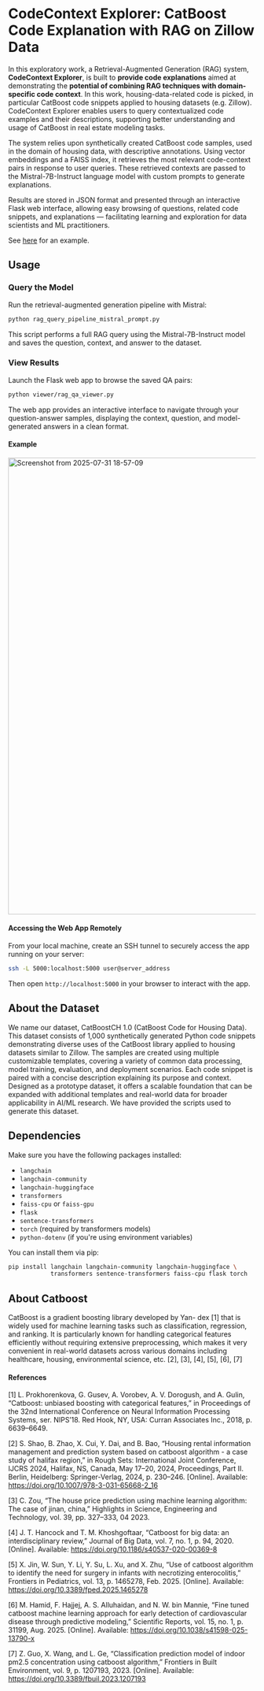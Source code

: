 # CodeContext Explorer: CatBoost Code Explanation with RAG on Zillow Data

In this exploratory work, a Retrieval-Augmented Generation (RAG) system, **CodeContext Explorer**, is built to **provide code explanations** aimed at demonstrating the **potential of combining RAG techniques with domain-specific code context**. In this work, housing-data-related code is picked, in particular CatBoost code snippets applied to housing datasets (e.g. Zillow). CodeContext Explorer enables users to query contextualized code examples and their descriptions, supporting better understanding and usage of CatBoost in real estate modeling tasks. 

The system relies upon synthetically created CatBoost code samples, used in the domain of housing data, with descriptive annotations. Using vector embeddings and a FAISS index, it retrieves the most relevant code-context pairs in response to user queries. These retrieved contexts are passed to the Mistral-7B-Instruct language model with custom prompts to generate explanations. 

Results are stored in JSON format and presented through an interactive Flask web interface, allowing easy browsing of questions, related code snippets, and explanations — facilitating learning and exploration for data scientists and ML practitioners.

See [here](https://github.com/AftabHussain/catboost-code-rag/blob/main/README.md#example) for an example.

## Usage

### Query the Model

Run the retrieval-augmented generation pipeline with Mistral:

```bash
python rag_query_pipeline_mistral_prompt.py
```

This script performs a full RAG query using the Mistral-7B-Instruct model and saves the question, context, and answer to the dataset.

### View Results

Launch the Flask web app to browse the saved QA pairs:

```bash
python viewer/rag_qa_viewer.py
```
The web app provides an interactive interface to navigate through your question-answer samples, displaying the context, question, and model-generated answers in a clean format.

#### Example

<img width="2366" height="928" alt="Screenshot from 2025-07-31 18-57-09" src="https://github.com/user-attachments/assets/c4be6ee3-2bd0-4a57-ac34-21c7226189df" />


#### Accessing the Web App Remotely

From your local machine, create an SSH tunnel to securely access the app running on your server:
```bash
ssh -L 5000:localhost:5000 user@server_address
```
Then open `http://localhost:5000` in your browser to interact with the app.

## About the Dataset

We name our dataset, CatBoostCH 1.0 (CatBoost Code for Housing Data). This
dataset consists of 1,000 synthetically generated Python code snippets
demonstrating diverse uses of the CatBoost library applied to housing datasets
similar to Zillow. The samples are created using multiple customizable
templates, covering a variety of common data processing, model training,
evaluation, and deployment scenarios. Each code snippet is paired with a
concise description explaining its purpose and context. Designed as a prototype
dataset, it offers a scalable foundation that can be expanded with additional
templates and real-world data for broader applicability in AI/ML research.
We have provided the scripts used to generate this dataset.

## Dependencies

Make sure you have the following packages installed:

- `langchain`
- `langchain-community`
- `langchain-huggingface`
- `transformers`
- `faiss-cpu` or `faiss-gpu`
- `flask`
- `sentence-transformers`
- `torch` (required by transformers models)
- `python-dotenv` (if you're using environment variables)

You can install them via pip:

```bash
pip install langchain langchain-community langchain-huggingface \
            transformers sentence-transformers faiss-cpu flask torch
```

## About Catboost

CatBoost is a gradient boosting library developed by Yan-
dex [1] that is widely used for machine learning tasks such as
classification, regression, and ranking. It is particularly known
for handling categorical features efficiently without requiring
extensive preprocessing, which makes it very convenient in
real-world datasets across various domains including healthcare,
housing, environmental science, etc. [2], [3], [4], [5], [6], [7]

#### References

[1] L. Prokhorenkova, G. Gusev, A. Vorobev, A. V. Dorogush, and A. Gulin,
“Catboost: unbiased boosting with categorical features,” in Proceedings
of the 32nd International Conference on Neural Information Processing
Systems, ser. NIPS’18. Red Hook, NY, USA: Curran Associates Inc.,
2018, p. 6639–6649.

[2] S. Shao, B. Zhao, X. Cui, Y. Dai, and B. Bao, “Housing rental information
management and prediction system based on catboost algorithm - a case
study of halifax region,” in Rough Sets: International Joint Conference,
IJCRS 2024, Halifax, NS, Canada, May 17–20, 2024, Proceedings, Part
II. Berlin, Heidelberg: Springer-Verlag, 2024, p. 230–246. [Online].
Available: https://doi.org/10.1007/978-3-031-65668-2_16

[3] C. Zou, “The house price prediction using machine learning algorithm: The
case of jinan, china,” Highlights in Science, Engineering and Technology,
vol. 39, pp. 327–333, 04 2023.

[4] J. T. Hancock and T. M. Khoshgoftaar, “Catboost for big data: an
interdisciplinary review,” Journal of Big Data, vol. 7, no. 1, p. 94, 2020.
[Online]. Available: https://doi.org/10.1186/s40537-020-00369-8

[5] X. Jin, W. Sun, Y. Li, Y. Su, L. Xu, and X. Zhu, “Use of catboost
algorithm to identify the need for surgery in infants with necrotizing
enterocolitis,” Frontiers in Pediatrics, vol. 13, p. 1465278, Feb. 2025.
[Online]. Available: https://doi.org/10.3389/fped.2025.1465278

[6] M. Hamid, F. Hajjej, A. S. Alluhaidan, and N. W. bin Mannie,
“Fine tuned catboost machine learning approach for early detection
of cardiovascular disease through predictive modeling,” Scientific
Reports, vol. 15, no. 1, p. 31199, Aug. 2025. [Online]. Available:
https://doi.org/10.1038/s41598-025-13790-x

[7] Z. Guo, X. Wang, and L. Ge, “Classification prediction model of
indoor pm2.5 concentration using catboost algorithm,” Frontiers in
Built Environment, vol. 9, p. 1207193, 2023. [Online]. Available:
https://doi.org/10.3389/fbuil.2023.1207193






